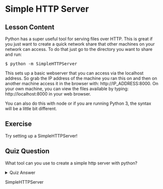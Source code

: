 # Simple HTTP Server

## Lesson Content

Python has a super useful tool for serving files over HTTP. This is great if you just want to create a quick network share that other machines on your network can access. To do that just go to the directory you want to share and run:

<pre>$ python -m SimpleHTTPServer</pre>

This sets up a basic webserver that you can access via the localhost address. So grab the IP address of the machine you ran this on and then on another machine access it in the browser with: http://IP_ADDRESS:8000. On your own machine, you can view the files available by typing: http://localhost:8000 in your web browser.

You can also do this with node or if you are running Python 3, the syntax will be a little bit different.

## Exercise

Try setting up a SimpleHTTPServer!

## Quiz Question

What tool can you use to create a simple http server with python?

<details>
    <summary>Quiz Answer</summary>
</details>

SimpleHTTPServer